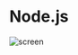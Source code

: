 <h1 align="left">Node.js</h1>

![screen](https://user-images.githubusercontent.com/108392983/227477400-3b65355d-4b92-4fe4-8c7b-b54b2303d4a8.jpg)
